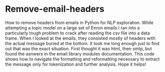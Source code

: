 # Remove-email-headers
How to remove headers from emails in Python for NLP exploration.
While attempting a topic model on a large set of Enron emails I ran into a particularly tough problem to crack after reading the csv file into a data frame. When I looked at the emails, they consisted mostly of headers with the actual message buried at the bottom. It took me long enough just to find out that was the exact situation. First thought it was html, then smtp, but found the asnwers in the email library modules documentation. This code shows how to navigate the formatting and reformatting necessary to extract the message only for tokenization and further analysis. Hope it helps!

